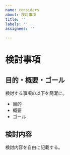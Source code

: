 ```yaml
---
name: considers
about: 検討事項
title: ''
labels: ''
assignees: ''

---
```


# 検討事項

## 目的・概要・ゴール
検討する事項の以下を簡潔に。
- 目的
- 概要
- ゴール

## 検討内容
検討内容を自由に記載する。
